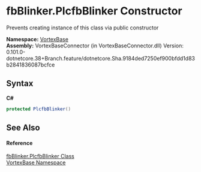 # fbBlinker.PlcfbBlinker Constructor 
 

Prevents creating instance of this class via public constructor

**Namespace:**&nbsp;<a href="N_VortexBase.md">VortexBase</a><br />**Assembly:**&nbsp;VortexBaseConnector (in VortexBaseConnector.dll) Version: 0.101.0-dotnetcore.38+Branch.feature/dotnetcore.Sha.9184ded7250ef900bfdd1d83b2841836087bcfce

## Syntax

**C#**<br />
``` C#
protected PlcfbBlinker()
```


## See Also


#### Reference
<a href="T_VortexBase_fbBlinker_PlcfbBlinker.md">fbBlinker.PlcfbBlinker Class</a><br /><a href="N_VortexBase.md">VortexBase Namespace</a><br />